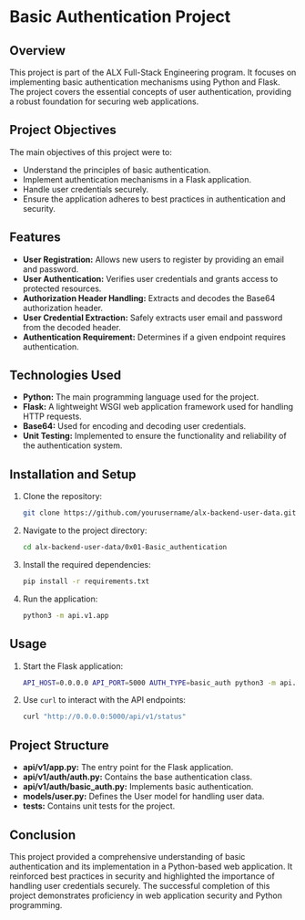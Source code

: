 # Basic Authentication Project

## Overview

This project is part of the ALX Full-Stack Engineering program. It focuses on implementing basic authentication mechanisms using Python and Flask. The project covers the essential concepts of user authentication, providing a robust foundation for securing web applications.

## Project Objectives

The main objectives of this project were to:

- Understand the principles of basic authentication.
- Implement authentication mechanisms in a Flask application.
- Handle user credentials securely.
- Ensure the application adheres to best practices in authentication and security.

## Features

- **User Registration:** Allows new users to register by providing an email and password.
- **User Authentication:** Verifies user credentials and grants access to protected resources.
- **Authorization Header Handling:** Extracts and decodes the Base64 authorization header.
- **User Credential Extraction:** Safely extracts user email and password from the decoded header.
- **Authentication Requirement:** Determines if a given endpoint requires authentication.

## Technologies Used

- **Python:** The main programming language used for the project.
- **Flask:** A lightweight WSGI web application framework used for handling HTTP requests.
- **Base64:** Used for encoding and decoding user credentials.
- **Unit Testing:** Implemented to ensure the functionality and reliability of the authentication system.

## Installation and Setup

1. Clone the repository:
    ```sh
    git clone https://github.com/yourusername/alx-backend-user-data.git
    ```
2. Navigate to the project directory:
    ```sh
    cd alx-backend-user-data/0x01-Basic_authentication
    ```
3. Install the required dependencies:
    ```sh
    pip install -r requirements.txt
    ```
4. Run the application:
    ```sh
    python3 -m api.v1.app
    ```

## Usage

1. Start the Flask application:
    ```sh
    API_HOST=0.0.0.0 API_PORT=5000 AUTH_TYPE=basic_auth python3 -m api.v1.app
    ```
2. Use `curl` to interact with the API endpoints:
    ```sh
    curl "http://0.0.0.0:5000/api/v1/status"
    ```

## Project Structure

- **api/v1/app.py:** The entry point for the Flask application.
- **api/v1/auth/auth.py:** Contains the base authentication class.
- **api/v1/auth/basic_auth.py:** Implements basic authentication.
- **models/user.py:** Defines the User model for handling user data.
- **tests:** Contains unit tests for the project.

## Conclusion

This project provided a comprehensive understanding of basic authentication and its implementation in a Python-based web application. It reinforced best practices in security and highlighted the importance of handling user credentials securely. The successful completion of this project demonstrates proficiency in web application security and Python programming.

